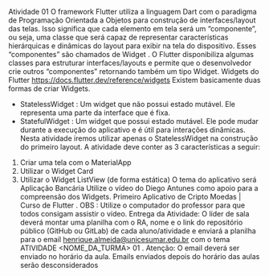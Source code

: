 Atividade 01
 O framework Flutter utiliza a linguagem Dart com o paradigma de Programação
 Orientada a Objetos para construção de interfaces/layout das telas. Isso significa
 que cada elemento em tela será um “componente”, ou seja, uma classe que será
 capaz de representar características hierárquicas e dinâmicas do layout para exibir
 na tela do dispositivo. Esses “componentes” são chamados de Widget .
 O Flutter disponibiliza algumas classes para estruturar interfaces/layouts e permite
 que o desenvolvedor crie outros “componentes” retornando também um tipo
 Widget.
 Widgets do Flutter https://docs.flutter.dev/reference/widgets
 Existem basicamente duas formas de criar Widgets.
 - StatelessWidget : Um widget que não possui estado mutável. Ele
 representa uma parte da interface que é fixa.
 - StatefulWidget : Um widget que possui estado mutável. Ele pode mudar
 durante a execução do aplicativo e é útil para interações dinâmicas.
 Nesta atividade iremos utilizar apenas o StatelessWidget na construção do
 primeiro layout.
 A atividade deve conter as 3 características a seguir:
 1) Criar uma tela com o MaterialApp
 2) Utilizar o Widget Card
 3) Utilizar o Widget ListView (de forma estática)
 O tema do aplicativo será Aplicação Bancária
 Utilize o vídeo do Diego Antunes como apoio para a compreensão dos Widgets.
Primeiro Aplicativo de Cripto Moedas | Curso de Flutter .
 OBS : Utilize o computador do professor para que todos consigam assistir o vídeo.
 Entrega da Atividade:
 O líder de sala deverá montar uma planilha com o RA, nome e o link do repositório
 público (GitHub ou GitLab) de cada aluno/atividade e enviará a planilha para o email
 henrique.almeida@unicesumar.edu.br com o tema
 ATIVIDADE <NOME_DA_TURMA> 01 .
 Atenção: O email deverá ser enviado no horário da aula. Emails enviados depois do
 horário das aulas serão desconsiderados
